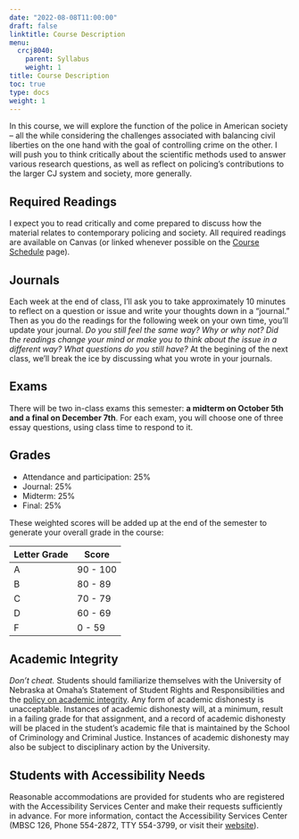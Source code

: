 ```yaml
---
date: "2022-08-08T11:00:00"
draft: false
linktitle: Course Description
menu:
  crcj8040:
    parent: Syllabus
    weight: 1
title: Course Description
toc: true
type: docs
weight: 1
---
```


In this course, we will explore the function of the police in American society – all the while considering the challenges associated with balancing civil liberties on the one hand with the goal of controlling crime on the other. I will push you to think critically about the scientific methods used to answer various research questions, as well as reflect on policing’s contributions to the larger CJ system and society, more generally.

## Required Readings

I expect you to read critically and come prepared to discuss how the material relates to contemporary policing and society. All required readings are available on Canvas (or linked whenever possible on the [Course Schedule](https://jnix.netlify.app/courses/crcj8040/course_schedule/) page).

## Journals

Each week at the end of class, I’ll ask you to take approximately 10 minutes to reflect on a question or issue and write your thoughts down in a “journal.” Then as you do the readings for the following week on your own time, you’ll update your journal. *Do you still feel the same way? Why or why not? Did the readings change your mind or make you to think about the issue in a different way? What questions do you still have?* At the begining of the next class, we’ll break the ice by discussing what you wrote in your journals.

## Exams

There will be two in-class exams this semester: **a midterm on October 5th and a final on December 7th**. For each exam, you will choose one of three essay questions, using class time to respond to it.

## Grades 

* Attendance and participation: 25%
* Journal: 25%
* Midterm: 25%
* Final: 25%

These weighted scores will be added up at the end of the semester to generate your overall grade in the course:

Letter Grade  |  Score
------------- | -------
A             | 90 - 100
B             | 80 - 89
C             | 70 - 79
D             | 60 - 69
F             | 0 - 59

## Academic Integrity

*Don’t cheat.* Students should familiarize themselves with the University of Nebraska at Omaha’s Statement of Student Rights and Responsibilities and the [policy on academic integrity](https://www.unomaha.edu/student-life/student-conduct-and-community-standards/policies/academic-integrity.php). Any form of academic dishonesty is unacceptable. Instances of academic dishonesty will, at a minimum, result in a failing grade for that assignment, and a record of academic dishonesty will be placed in the student’s academic file that is maintained by the School of Criminology and Criminal Justice. Instances of academic dishonesty may also be subject to disciplinary action by the University.

## Students with Accessibility Needs

Reasonable accommodations are provided for students who are registered with the Accessibility Services Center and make their requests sufficiently in advance. For more information, contact the Accessibility Services Center (MBSC 126, Phone 554-2872, TTY 554-3799, or visit their [website](https://www.unomaha.edu/student-life/inclusion/disability-services/index.php)).